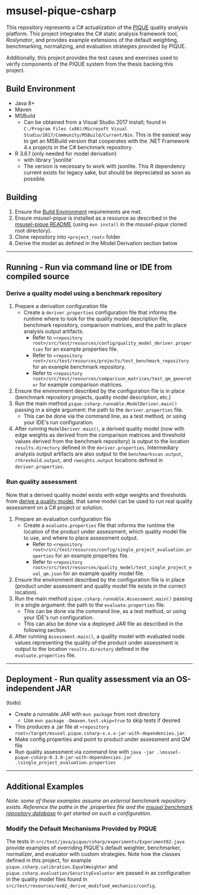 # msusel-pique-csharp
This repository represents a C# actualization of the [PIQUE](https://github.com/MSUSEL/msusel-pique) quality analysis platform.
This project integrates the C# static analysis framework tool, *Roslynator*, and provides example extensions of the default weighting, benchmarking, normalizing, and evaluation strategies provided by PIQUE.

Additionally, this project provides the test cases and exercises used to verify components of the PIQUE system from the thesis backing this project.  


## Build Environment
- Java 8+
- Maven
- MSBuild
    - Can be obtained from a Visual Studio 2017 install; found in `C:/Program Files (x86)/Microsoft Visual Studio/2017/Community/MSBuild/Current/Bin`.  This is the easiest way to get an MSBuild version that cooperates with the .NET Framework 4.x projects in the C# benchmark repository.
- R 3.6.1 (only needed for model derivation)
  - with library 'jsonlite'
  - The version is necessary to work with jsonlite.  This R dependency current exists for legacy sake, but should be depreciated as soon as possible.

## Building
1. Ensure the [Build Environment](#build-environment) requirements are met.
1. Ensure *msusel-pique* is installed as a resource as described in the [msusel-pique README](https://github.com/MSUSEL/msusel-pique) (using `mvn install` in the *msusel-pique* cloned root directory).
1. Clone repository into `<project_root>` folder
1. Derive the model as defined in the Model Derivation section below
___

## Running - Run via command line or IDE from compiled source
### Derive a quality model using a benchmark repository
1. Prepare a derivation configuration file
    - Create a `deriver.properties` configuration file that informs the runtime where to look for the quality model description file, benchmark repository, comparison matrices, and the path to place analysis output artifacts.  
        - Refer to `<repository root>/src/test/resources/config/quality_model_deriver.properties` for an example properties file.
        - Refer to `<repository root>/src/test/resources/projects/test_benchmark_repository` for an example benchmark repository.
        - Refer to `<repository root>/src/test/resources/comparison_matrices/test_qm_generator` for example comparison matrices.
1. Ensure the environment described by the configuration file is in place (benchmark repository projects, quality model description, etc.)
1. Run the main method `pique.csharp.runnable.ModelDeriver.main()` passing in a single argument: the path to the `deriver.properties` file.
   - This can be done via the command line, as a test method, or using your IDE's run configuration.
1. After running `ModelDeriver.main()`, a derived quality model (now with edge weights as derived from the comparison matrices and threshold values derived from the benchmark repository) is output to the location `results.directory` defined in the `deriver.properties`.  Intermediary analysis output artifacts are also output to the `benchmarkscan.output`, `rthreshold.output`, and `rweights.output` locations defined in `deriver.properties`.

### Run quality assessment
Now that a derived quality model exists with edge weights and thresholds from [derive a quality model](#derive-a-quality-model-using-a-benchmark-repository), that same model can be used to run real quality assessment on a C# project or solution. 
1. Prepare an evaluation configuration file
    - Create a `evaluate.properties` file that informs the runtime the location of the product under assessment, which quality model file to use, and where to place assessment output.
        - Refer to `<repository root>/src/test/resources/config/single_project_evaluation.properties` for an example properties file.
        - Refer to `<repository root>/src/test/resources/quality_model/test_single_project_eval_qm.json` for an example quality model file.
1. Ensure the environment described by the configuration file is in place (product under assessment and quality model file exists in the correct location).
1. Run the main method `pique.csharp.runnable.Assessment.main()` passing in a single argument: the path to the `evaluate.properties` file.
    - This can be done via the command line, as a test method, or using your IDE's run configuration.
    - This can also be done via a deployed JAR file as described in the following section.
1. After running `Assessment.main()`, a quality model with evaluated node values representing the quality of the product under assessment is output to the location `results.directory` defined in the `evaluate.properties` file.

___

## Deployment - Run quality assessment via an OS-independent JAR 
(todo)
- Create a runnable JAR with `mvn package` from root directory
    - Use `mvn package -Dmaven.test.skip=true` to skip tests if desired
- This produces a .jar file at `<repository root>/target/msusel.pique.csharp-x.x.x-jar-with-dependencies.jar`.
- Make config.properties and point to product under assessment and QM file
- Run quality assessment via command line with `java -jar .\msusel-pique-csharp-0.3.0-jar-with-dependencies.jar .\single_project_evaluation.properties`

___

## Additional Examples
*Note: some of these examples assume an external benchmark repository exists. Reference the paths in the .properties file and the [msusel benchmark repository database](https://github.com/msusel-pique/benchmark-repository-csharp) to get started on such a configuration.*

### Modify the Default Mechanisms Provided by PIQUE
The tests in `src/test/java/pique/csharp/experiments/Experiment02.java` provide examples of overriding PIQUE's default weighter, benchmarker, normalizer, and evaluator with custom strategies.
Note how the classes defined in this project, for example `pique.csharp.calibration.EqualWeighter` and `pique.csharp.evaluation/SecurityEvaluator` are passed in as configuration in the quality model files found in `src/test/resources/ex02_derive_modified_mechanics/config`. 





